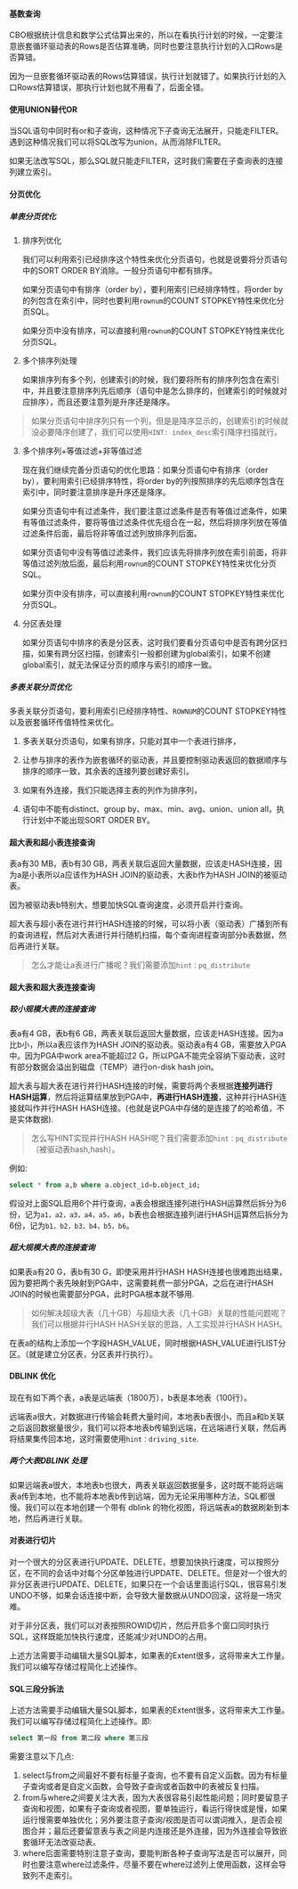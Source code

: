 #### 基数查询

CBO根据统计信息和数学公式估算出来的，所以在看执行计划的时候，一定要注意嵌套循环驱动表的Rows是否估算准确，同时也要注意执行计划的入口Rows是否算错。

因为一旦嵌套循环驱动表的Rows估算错误，执行计划就错了。如果执行计划的入口Rows估算错误，那执行计划也就不用看了，后面全错。

#### 使用UNION替代OR

当SQL语句中同时有or和子查询，这种情况下子查询无法展开，只能走FILTER。遇到这种情况我们可以将SQL改写为union，从而消除FILTER。

如果无法改写SQL，那么SQL就只能走FILTER，这时我们需要在子查询表的连接列建立索引。

#### 分页优化

##### 单表分页优化

1. 排序列优化

   我们可以利用索引已经排序这个特性来优化分页语句，也就是说要将分页语句中的SORT ORDER BY消除。一般分页语句中都有排序。

   如果分页语句中有排序（order by），要利用索引已经排序特性，将order by的列包含在索引中，同时也要利用`rownum`的COUNT STOPKEY特性来优化分页SQL。

   如果分页中没有排序，可以直接利用`rownum`的COUNT STOPKEY特性来优化分页SQL。

2. 多个排序列处理

   如果排序列有多个列，创建索引的时候，我们要将所有的排序列包含在索引中，并且要注意排序列先后顺序（语句中是怎么排序的，创建索引的时候就对应排序），而且还要注意列是升序还是降序。

> 如果分页语句中排序列只有一个列，但是是降序显示的，创建索引的时候就没必要降序创建了，我们可以使用`HINT: index_desc`索引降序扫描就行。

3. 多个排序列+等值过滤+非等值过滤

   现在我们继续完善分页语句的优化思路：如果分页语句中有排序（order by），要利用索引已经排序特性，将order by的列按照排序的先后顺序包含在索引中，同时要注意排序是升序还是降序。

   如果分页语句中有过滤条件，我们要注意过滤条件是否有等值过滤条件，如果有等值过滤条件，要将等值过滤条件优先组合在一起，然后将排序列放在等值过滤条件后面，最后将非等值过滤列放排序列后面。

   如果分页语句中没有等值过滤条件，我们应该先将排序列放在索引前面，将非等值过滤列放后面，最后利用`rownum`的COUNT STOPKEY特性来优化分页SQL。

   如果分页中没有排序，可以直接利用`rownum`的COUNT STOPKEY特性来优化分页SQL。

4. 分区表处理

   如果分页语句中排序的表是分区表，这时我们要看分页语句中是否有跨分区扫描，如果有跨分区扫描，创建索引一般都创建为global索引，如果不创建global索引，就无法保证分页的顺序与索引的顺序一致。

##### 多表关联分页优化

多表关联分页语句，要利用索引已经排序特性、`ROWNUM`的COUNT STOPKEY特性以及嵌套循环传值特性来优化。

1. 多表关联分页语句，如果有排序，只能对其中一个表进行排序，

2. 让参与排序的表作为嵌套循环的驱动表，并且要控制驱动表返回的数据顺序与排序的顺序一致，其余表的连接列要创建好索引。

3. 如果有外连接，我们只能选择主表的列作为排序列，

4. 语句中不能有distinct、group by、max、min、avg、union、union all，执行计划中不能出现SORT ORDER BY。

#### 超大表和超小表连接查询

表a有30 MB，表b有30 GB，两表关联后返回大量数据，应该走HASH连接，因为a是小表所以a应该作为HASH JOIN的驱动表，大表b作为HASH JOIN的被驱动表。

因为被驱动表b特别大，想要加快SQL查询速度，必须开启并行查询。

超大表与超小表在进行并行HASH连接的时候，可以将小表（驱动表）广播到所有的查询进程，然后对大表进行并行随机扫描，每个查询进程查询部分b表数据，然后再进行关联。

> 怎么才能让a表进行广播呢？我们需要添加`hint：pq_distribute`

#### 超大表和超大表连接查询

##### 较小规模大表的连接查询

表a有4 GB，表b有6 GB，两表关联后返回大量数据，应该走HASH连接。因为a比b小，所以a表应该作为HASH JOIN的驱动表。驱动表a有4 GB，需要放入PGA中。因为PGA中work area不能超过2 G，所以PGA不能完全容纳下驱动表，这时有部分数据会溢出到磁盘（TEMP）进行on-disk hash join。

超大表与超大表在进行并行HASH连接的时候，需要将两个表根据**连接列进行HASH运算**，然后将运算结果放到PGA中，**再进行HASH连接**，这种并行HASH连接就叫作并行HASH HASH连接。(也就是说PGA中存储的是连接了的哈希值，不是实体数据).

> 怎么写HINT实现并行HASH HASH呢？我们需要添加`hint：pq_distribute`（被驱动表hash,hash）。

例如:

```sql
select * from a,b where a.object_id=b.object_id;
```

假设对上面SQL启用6个并行查询，a表会根据连接列进行HASH运算然后拆分为6份，记为`a1，a2，a3，a4，a5，a6`，b表也会根据连接列进行HASH运算然后拆分为6份，记为`b1，b2，b3，b4，b5，b6`。



##### 超大规模大表的连接查询

如果表a有20 G，表b有30 G，即使采用并行HASH HASH连接也很难跑出结果，因为要把两个表先映射到PGA中，这需要耗费一部分PGA，之后在进行HASH JOIN的时候也需要部分PGA，此时PGA根本就不够用.

> 如何解决超级大表（几十GB）与超级大表（几十GB）关联的性能问题呢？我们可以根据并行HASH HASH关联的思路，人工实现并行HASH HASH。

在表a的结构上添加一个字段HASH_VALUE，同时根据HASH_VALUE进行LIST分区。（就是建立分区表，分区表并行执行）。

#### DBLINK 优化

现在有如下两个表，a表是远端表（1800万），b表是本地表（100行）。

远端表a很大，对数据进行传输会耗费大量时间，本地表b表很小，而且a和b关联之后返回数据量很少，我们可以将本地表b传输到远端，在远端进行关联，然后再将结果集传回本地，这时需要使用`hint：driving_site`.

##### 两个大表DBLINK 处理

如果远端表a很大，本地表b也很大，两表关联返回数据量多，这时既不能将远端表a传到本地，也不能将本地表b传到远端，因为无论采用哪种方法，SQL都很慢。我们可以在本地创建一个带有 dblink 的物化视图，将远端表a的数据刷新到本地，然后再进行关联。

#### 对表进行切片

对一个很大的分区表进行UPDATE、DELETE，想要加快执行速度，可以按照分区，在不同的会话中对每个分区单独进行UPDATE、DELETE。但是对一个很大的非分区表进行UPDATE、DELETE，如果只在一个会话里面运行SQL，很容易引发UNDO不够，如果会话连接中断，会导致大量数据从UNDO回滚，这将是一场灾难。



对于非分区表，我们可以对表按照ROWID切片，然后开启多个窗口同时执行SQL，这样既能加快执行速度，还能减少对UNDO的占用。

上述方法需要手动编辑大量SQL脚本，如果表的Extent很多，这将带来大工作量。我们可以编写存储过程简化上述操作。

#### SQL三段分拆法

上述方法需要手动编辑大量SQL脚本，如果表的Extent很多，这将带来大工作量。我们可以编写存储过程简化上述操作。即:

```sql
select 第一段 from 第二段 where 第三段
```

需要注意以下几点:

1. select与from之间最好不要有标量子查询，也不要有自定义函数。因为有标量子查询或者是自定义函数，会导致子查询或者函数中的表被反复扫描。
2. from与where之间要关注大表，因为大表很容易引起性能问题；同时要留意子查询和视图，如果有子查询或者视图，要单独运行，看运行得快或是慢，如果运行慢需要单独优化；另外要注意子查询/视图是否可以谓词推入，是否会视图合并；最后还要留意表与表之间是内连接还是外连接，因为外连接会导致嵌套循环无法改驱动表。
3. where后面需要特别注意子查询，要能判断各种子查询写法是否可以展开，同时也要注意where过滤条件，尽量不要在where过滤列上使用函数，这样会导致列不走索引。